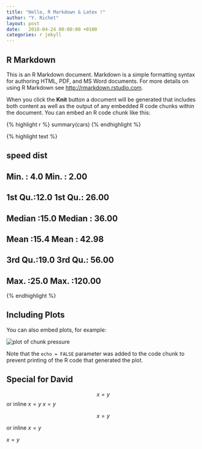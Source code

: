 ```yaml
---
title: "Hello, R Markdown & Latex !"
author: "Y. Richet"
layout: post
date:   2018-04-24 00:00:00 +0100
categories: r jekyll
---
```




## R Markdown

This is an R Markdown document. Markdown is a simple formatting syntax for authoring HTML, PDF, and MS Word documents. For more details on using R Markdown see <http://rmarkdown.rstudio.com>.

When you click the **Knit** button a document will be generated that includes both content as well as the output of any embedded R code chunks within the document. You can embed an R code chunk like this:


{% highlight r %}
summary(cars)
{% endhighlight %}



{% highlight text %}
##      speed           dist       
##  Min.   : 4.0   Min.   :  2.00  
##  1st Qu.:12.0   1st Qu.: 26.00  
##  Median :15.0   Median : 36.00  
##  Mean   :15.4   Mean   : 42.98  
##  3rd Qu.:19.0   3rd Qu.: 56.00  
##  Max.   :25.0   Max.   :120.00
{% endhighlight %}

## Including Plots

You can also embed plots, for example:

![plot of chunk pressure](/www/figure/source/2018-04-24-rmarkdown-latex/pressure-1.png)

Note that the `echo = FALSE` parameter was added to the code chunk to prevent printing of the R code that generated the plot.

## Special for David

$$x=y$$
or inline $x=y$
$x=y$

$$x=y$$

or inline $x=y$

$x=y$

